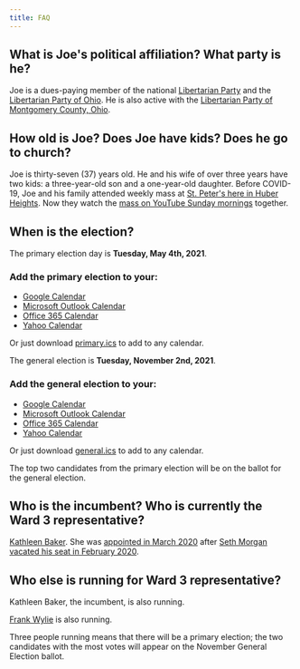 ```yaml
---
title: FAQ
---
```


## What is Joe's political affiliation? What party is he?

Joe is a dues-paying member of the national [Libertarian Party](https://www.lp.org/) and the [Libertarian Party of Ohio](https://lpo.org/). He is also active with the [Libertarian Party of Montgomery County, Ohio](https://www.facebook.com/MCOhioLP).

## How old is Joe? Does Joe have kids? Does he go to church?

Joe is thirty-seven (37) years old. He and his wife of over three years have two kids: a three-year-old son and a one-year-old daughter. Before COVID-19, Joe and his family attended weekly mass at [St. Peter's here in Huber Heights](https://daytonxii.org/saint-peter-parish/). Now they watch the [mass on YouTube Sunday mornings](https://www.youtube.com/channel/UCD7S39YwDMmAuuEyE1tGkyQ/) together.

## When is the election?

The primary election day is **Tuesday, May 4th, 2021**.

### Add the primary election to your:

* [Google Calendar](https://calendar.google.com/calendar/render?action=TEMPLATE&dates=20210504%2F20210505&location=Huber%20Heights%2C%20OH%2C%20USA&text=Primary%20Election%20Day)
* [Microsoft Outlook Calendar](https://outlook.live.com/calendar/0/deeplink/compose?enddt=20210505&location=Huber%20Heights%2C%20OH%2C%20USA&path=%2Fcalendar%2Faction%2Fcompose&rru=addevent&startdt=20210504&subject=Primary%20Election%20Day)
* [Office 365 Calendar](https://outlook.office.com/calendar/0/deeplink/compose?enddt=20210505&location=Huber%20Heights%2C%20OH%2C%20USA&path=%2Fcalendar%2Faction%2Fcompose&rru=addevent&startdt=20210504&subject=Primary%20Election%20Day)
* [Yahoo Calendar](https://calendar.yahoo.com/?et=20210505&in_loc=Huber%20Heights%2C%20OH%2C%20USA&st=20210504&title=Primary%20Election%20Day&v=60)

Or just download [primary.ics](/primary.ics) to add to any calendar.

The general election is **Tuesday, November 2nd, 2021**.

### Add the general election to your:

* [Google Calendar](https://calendar.google.com/calendar/render?action=TEMPLATE&dates=20211102%2F20211103&location=Huber%20Heights%2C%20OH%2C%20USA&text=General%20Election%20Day)
* [Microsoft Outlook Calendar](https://outlook.live.com/calendar/0/deeplink/compose?enddt=20211103&location=Huber%20Heights%2C%20OH%2C%20USA&path=%2Fcalendar%2Faction%2Fcompose&rru=addevent&startdt=20211102&subject=General%20Election%20Day)
* [Office 365 Calendar](https://outlook.live.com/calendar/0/deeplink/compose?enddt=20211103&location=Huber%20Heights%2C%20OH%2C%20USA&path=%2Fcalendar%2Faction%2Fcompose&rru=addevent&startdt=20211102&subject=General%20Election%20Day)
* [Yahoo Calendar](https://calendar.yahoo.com/?et=20211103&in_loc=Huber%20Heights%2C%20OH%2C%20USA&st=20211102&title=General%20Election%20Day&v=60)

Or just download [general.ics](/general.ics) to add to any calendar.

The top two candidates from the primary election will be on the ballot for the general election.

## Who is the incumbent? Who is currently the Ward 3 representative?

[Kathleen Baker](https://www.hhoh.org/354/Kathleen-Baker). She was [appointed in March 2020](https://www.daytondailynews.com/news/local/woman-appointed-fill-vacant-huber-heights-council-seat/VudL4nHGyeNI5MxPB4ALBO/) after [Seth Morgan vacated his seat in February 2020](https://www.daytondailynews.com/news/local/huber-heights-councilman-resigns/rx399G9k0JWtI2THAH7RJP/).

## Who else is running for Ward 3 representative?

Kathleen Baker, the incumbent, is also running.

[Frank Wylie](https://www.facebook.com/Wylie-for-Ward-3-181069790116418/) is also running.

Three people running means that there will be a primary election; the two candidates with the most votes will appear on the November General Election ballot.

